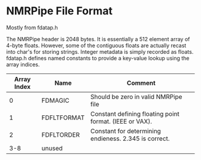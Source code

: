 # NMRPipe File Format

Mostly from fdatap.h 

The NMRPipe header is 2048 bytes. It is essentially a 512 element array of 4-byte floats. However, some of the contiguous floats are actually recast into char's for storing strings. Integer metadata is simply recorded as floats. fdatap.h defines named constants to provide a key-value lookup using the array indices.  

| Array Index | Name | Comment |
| ------- | ----  | ------ |
|0	|FDMAGIC		|Should be zero in valid NMRPipe file
|1		|FDFLTFORMAT		|Constant defining floating point format. (IEEE or VAX).
|2		|FDFLTORDER		|Constant for determining endieness.  2.345 is correct.
|3-8		|unused		|

